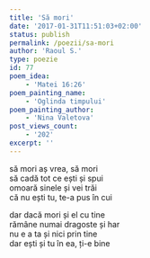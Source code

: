 ```yaml
---
title: 'Să mori'
date: '2017-01-31T11:51:03+02:00'
status: publish
permalink: /poezii/sa-mori
author: 'Raoul S.'
type: poezie
id: 77
poem_idea:
    - 'Matei 16:26'
poem_painting_name:
    - 'Oglinda timpului'
poem_painting_author:
    - 'Nina Valetova'
post_views_count:
    - '202'
excerpt: ''
---
```

să mori aș vrea, să mori  
să cadă tot ce ești și spui  
omoară sinele și vei trăi  
că nu ești tu, te-a pus în cui

dar dacă mori și el cu tine  
rămâne numai dragoste și har  
nu e a ta și nici prin tine  
dar ești și tu în ea, ți-e bine